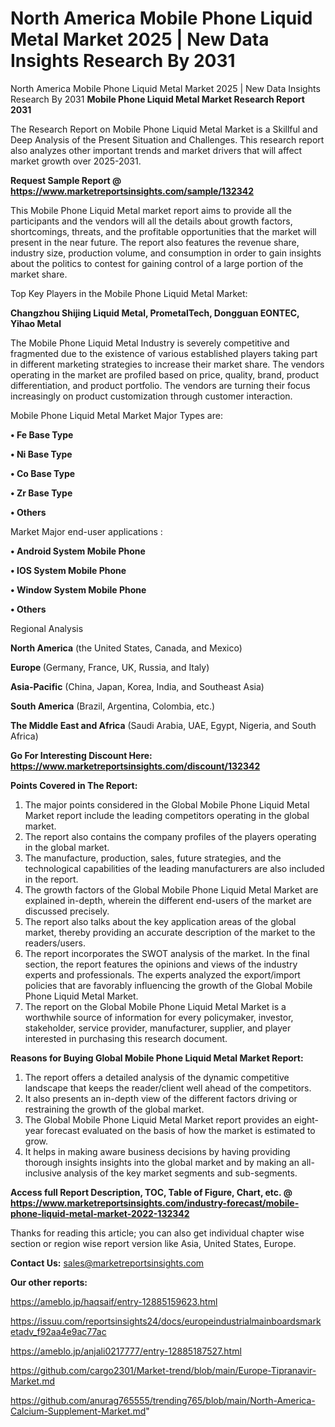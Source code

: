# North America Mobile Phone Liquid Metal Market 2025 | New Data Insights Research By 2031
North America Mobile Phone Liquid Metal Market 2025 | New Data Insights Research By 2031
<strong>Mobile Phone Liquid Metal Market Research Report 2031</strong>

The Research Report on Mobile Phone Liquid Metal Market is a Skillful and Deep Analysis of the Present Situation and Challenges. This research report also analyzes other important trends and market drivers that will affect market growth over 2025-2031.

<strong>Request Sample Report @ <a href=https://www.marketreportsinsights.com/sample/132342>https://www.marketreportsinsights.com/sample/132342</a></strong>

This Mobile Phone Liquid Metal market report aims to provide all the participants and the vendors will all the details about growth factors, shortcomings, threats, and the profitable opportunities that the market will present in the near future. The report also features the revenue share, industry size, production volume, and consumption in order to gain insights about the politics to contest for gaining control of a large portion of the market share.

Top Key Players in the Mobile Phone Liquid Metal Market:

<strong>Changzhou Shijing Liquid Metal, PrometalTech, Dongguan EONTEC, Yihao Metal</strong>

The Mobile Phone Liquid Metal Industry is severely competitive and fragmented due to the existence of various established players taking part in different marketing strategies to increase their market share. The vendors operating in the market are profiled based on price, quality, brand, product differentiation, and product portfolio. The vendors are turning their focus increasingly on product customization through customer interaction.

Mobile Phone Liquid Metal Market Major Types are:

<strong>• Fe Base Type

• Ni Base Type

• Co Base Type

• Zr Base Type

• Others</strong>

Market Major end-user applications :

<strong>• Android System Mobile Phone

• IOS System Mobile Phone

• Window System Mobile Phone

• Others</strong>

Regional Analysis

</u><strong><b>North America</b></strong> (the United States, Canada, and Mexico)

<strong><b>Europe </b></strong>(Germany, France, UK, Russia, and Italy)

<strong><b>Asia-Pacific</b></strong> (China, Japan, Korea, India, and Southeast Asia)

<strong><b>South America</b></strong> (Brazil, Argentina, Colombia, etc.)

<strong><b>The Middle East and Africa</b></strong> (Saudi Arabia, UAE, Egypt, Nigeria, and South Africa)

<strong>Go For Interesting Discount Here: <a href=https://www.marketreportsinsights.com/discount/132342>https://www.marketreportsinsights.com/discount/132342</a></strong>

<strong>Points Covered in The Report:</strong>
<ol>
  <li>The major points considered in the Global Mobile Phone Liquid Metal Market report include the leading competitors operating in the global market.</li>
  <li>The report also contains the company profiles of the players operating in the global market.</li>
  <li>The manufacture, production, sales, future strategies, and the technological capabilities of the leading manufacturers are also included in the report.</li>
  <li>The growth factors of the Global Mobile Phone Liquid Metal Market are explained in-depth, wherein the different end-users of the market are discussed precisely.</li>
  <li>The report also talks about the key application areas of the global market, thereby providing an accurate description of the market to the readers/users.</li>
  <li>The report incorporates the SWOT analysis of the market. In the final section, the report features the opinions and views of the industry experts and professionals. The experts analyzed the export/import policies that are favorably influencing the growth of the Global Mobile Phone Liquid Metal Market.</li>
  <li>The report on the Global Mobile Phone Liquid Metal Market is a worthwhile source of information for every policymaker, investor, stakeholder, service provider, manufacturer, supplier, and player interested in purchasing this research document.</li>
</ol>
<strong>Reasons for Buying Global Mobile Phone Liquid Metal Market Report:</strong>

<ol>
  <li>The report offers a detailed analysis of the dynamic competitive landscape that keeps the reader/client well ahead of the competitors.</li>
  <li>It also presents an in-depth view of the different factors driving or restraining the growth of the global market.</li>
  <li>The Global Mobile Phone Liquid Metal Market report provides an eight-year forecast evaluated on the basis of how the market is estimated to grow.</li>
  <li>It helps in making aware business decisions by having providing thorough insights insights into the global market and by making an all-inclusive analysis of the key market segments and sub-segments.</li>
</ol>
<strong>Access full Report Description, TOC, Table of Figure, Chart, etc. @ <a href=https://www.marketreportsinsights.com/industry-forecast/mobile-phone-liquid-metal-market-2022-132342>https://www.marketreportsinsights.com/industry-forecast/mobile-phone-liquid-metal-market-2022-132342</a></strong>


Thanks for reading this article; you can also get individual chapter wise section or region wise report version like Asia, United States, Europe.

<strong>Contact Us:</strong>
sales@marketreportsinsights.com

<strong>Our other reports:</strong>

<a href=https://ameblo.jp/haqsaif/entry-12885159623.html>https://ameblo.jp/haqsaif/entry-12885159623.html</a>

<a href=https://issuu.com/reportsinsights24/docs/europeindustrialmainboardsmarketadv_f92aa4e9ac77ac>https://issuu.com/reportsinsights24/docs/europeindustrialmainboardsmarketadv_f92aa4e9ac77ac</a>

<a href=https://ameblo.jp/anjali0217777/entry-12885187527.html>https://ameblo.jp/anjali0217777/entry-12885187527.html</a>

<a href=https://github.com/cargo2301/Market-trend/blob/main/Europe-Tipranavir-Market.md>https://github.com/cargo2301/Market-trend/blob/main/Europe-Tipranavir-Market.md</a>

<a href=https://github.com/anurag765555/trending765/blob/main/North-America-Calcium-Supplement-Market.md>https://github.com/anurag765555/trending765/blob/main/North-America-Calcium-Supplement-Market.md</a>"

